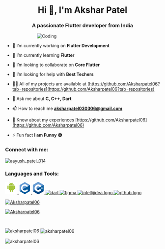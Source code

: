 
<h1 align="center">Hi 👋, I'm Akshar Patel</h1>
<h3 align="center">A passionate Flutter developer from India</h3>
<!-- <img align="right" alt="Coding" width="400" src="https://i.pinimg.com/originals/81/17/8b/81178b47a8598f0c81c4799f2cdd4057.gif"> -->
<img align="right" alt="Coding" width="400" src="https://media.licdn.com/dms/image/D4D12AQE1ioPOFoNVCw/article-cover_image-shrink_600_2000/0/1679083748046?e=2147483647&v=beta&t=6pAfb6fO3GI0uXsLmzKqlZNtlv8FZrswVQODH-prBvY">

<p align="left"> <a href="https://twitter.com/" target="blank"><img src="https://img.shields.io/twitter/follow/?logo=twitter&style=for-the-badge" alt="" /></a> </p>

- 🔭 I’m currently working on **Flutter Development**

- 🌱 I’m currently learning **Flutter**

- 👯 I’m looking to collaborate on **Core Flutter**

- 🤝 I’m looking for help with **Best Techers**

- 👨‍💻 All of my projects are available at [https://github.com/Aksharpatel06?tab=repositories](https://github.com/Aksharpatel06?tab=repositories)

- 💬 Ask me about **C, C++, Dart**

- 📫 How to reach me **aksharpatel030306@gmail.com**

- 📄 Know about my experiences [https://github.com/Aksharpatel06](https://github.com/Aksharpatel06)

- ⚡ Fun fact **I am Funny 😅**


<h3 align="left">Connect with me:</h3>
<a href="https://www.instagram.com/patel._.akshar._.06/" target="blank"><img align="center" src="https://raw.githubusercontent.com/rahuldkjain/github-profile-readme-generator/master/src/images/icons/Social/instagram.svg" alt="aayush_patel_014" height="30" width="40" /></a>
<p align="left">
</p>

<h3 align="left">Languages and Tools:</h3>
<p align="left"> <a href="https://developer.android.com" target="_blank" rel="noreferrer"> <img src="https://raw.githubusercontent.com/devicons/devicon/master/icons/android/android-original-wordmark.svg" alt="android" width="40" height="40"/> </a> <a href="https://www.cprogramming.com/" target="_blank" rel="noreferrer"> <img src="https://raw.githubusercontent.com/devicons/devicon/master/icons/c/c-original.svg" alt="c" width="40" height="40"/> </a> <a href="https://www.w3schools.com/cpp/" target="_blank" rel="noreferrer"> <img src="https://raw.githubusercontent.com/devicons/devicon/master/icons/cplusplus/cplusplus-original.svg" alt="cplusplus" width="40" height="40"/> </a> <a href="https://dart.dev" target="_blank" rel="noreferrer"> <img src="https://www.vectorlogo.zone/logos/dartlang/dartlang-icon.svg" alt="dart" width="40" height="40"/> </a> <a href="https://www.figma.com/" target="_blank" rel="noreferrer"> <img src="https://www.vectorlogo.zone/logos/figma/figma-icon.svg" alt="figma" width="40" height="40"/> <img src="https://skillicons.dev/icons?i=idea" height="40" width="40" alt="intellijidea logo"  /> <img /><img src="https://skillicons.dev/icons?i=github" height="40" width="40" alt="github logo"/><p align="left"><img /><img src="https://komarev.com/ghpvc/?username=Aksharpatel06&label=Profile%20views&color=0e75b6&style=flat" alt="Aksharpatel06" /></p>

<p align="left"> <a href="https://github.com/ryo-ma/github-profile-trophy"><img src="https://github-profile-trophy.vercel.app/?username=Aksharpatel06" alt="Aksharpatel06" /></a> </p>

<p align="left"> <a href="https://twitter.com/" target="blank"><img src="https://img.shields.io/twitter/follow/?logo=twitter&style=for-the-badge" alt="" /></a> </p>

<p><img align="left" src="https://github-readme-stats.vercel.app/api/top-langs?username=aksharpatel06&show_icons=true&locale=en&layout=compact" alt="aksharpatel06" /></p>

<p>&nbsp;<img align="center" src="https://github-readme-stats.vercel.app/api?username=aksharpatel06&show_icons=true&locale=en" alt="aksharpatel06" /></p>

<p><img align="center" src="https://github-readme-streak-stats.herokuapp.com/?user=aksharpatel06&" alt="aksharpatel06" /></p>
